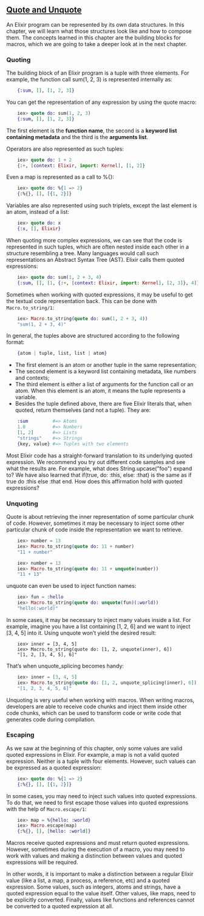 ## [Quote and Unquote](http://elixir-lang.org/getting-started/meta/quote-and-unquote.html)
An Elixir program can be represented by its own data structures. In this chapter, we will learn what those structures look like and how to compose them. The concepts learned in this chapter are the building blocks for macros, which we are going to take a deeper look at in the next chapter.  

### Quoting
The building block of an Elixir program is a tuple with three elements. For example, the function call sum(1, 2, 3) is represented internally as:  

``` elixir
    {:sum, [], [1, 2, 3]}
```
You can get the representation of any expression by using the quote macro:  

``` elixir
    iex> quote do: sum(1, 2, 3)
    {:sum, [], [1, 2, 3]}
```
The first element is the **function name**, the second is a **keyword list containing metadata** and the third is the **arguments list**.  

Operators are also represented as such tuples:  

``` elixir
    iex> quote do: 1 + 2
    {:+, [context: Elixir, import: Kernel], [1, 2]}
```
Even a map is represented as a call to %{}:  

``` elixir
    iex> quote do: %{1 => 2}
    {:%{}, [], [{1, 2}]}
```
Variables are also represented using such triplets, except the last element is an atom, instead of a list:  

``` elixir
    iex> quote do: x
    {:x, [], Elixir}
```
When quoting more complex expressions, we can see that the code is represented in such tuples, which are often nested inside each other in a structure resembling a tree. Many languages would call such representations an Abstract Syntax Tree (AST). Elixir calls them quoted expressions:  

``` elixir
    iex> quote do: sum(1, 2 + 3, 4)
    {:sum, [], [1, {:+, [context: Elixir, import: Kernel], [2, 3]}, 4]}
```
Sometimes when working with quoted expressions, it may be useful to get the textual code representation back. This can be done with `Macro.to_string/1`:  

``` elixir
    iex> Macro.to_string(quote do: sum(1, 2 + 3, 4))
    "sum(1, 2 + 3, 4)"
```

In general, the tuples above are structured according to the following format:  

``` elixir
    {atom | tuple, list, list | atom}
```
+ The first element is an atom or another tuple in the same representation;
+ The second element is a keyword list containing metadata, like numbers and contexts;
+ The third element is either a list of arguments for the function call or an atom. When this element is an atom, it means the tuple represents a variable.
+ Besides the tuple defined above, there are five Elixir literals that, when quoted, return themselves (and not a tuple). They are:

``` elixir
    :sum         #=> Atoms
    1.0          #=> Numbers
    [1, 2]       #=> Lists
    "strings"    #=> Strings
    {key, value} #=> Tuples with two elements
```
Most Elixir code has a straight-forward translation to its underlying quoted expression. We recommend you try out different code samples and see what the results are. For example, what does String.upcase("foo") expand to? We have also learned that if(true, do: :this, else: :that) is the same as if true do :this else :that end. How does this affirmation hold with quoted expressions?
 
### Unquoting
Quote is about retrieving the inner representation of some particular chunk of code. However, sometimes it may be necessary to inject some other particular chunk of code inside the representation we want to retrieve.   
``` elixir
    iex> number = 13
    iex> Macro.to_string(quote do: 11 + number)
    "11 + number"
```
``` elixir
    iex> number = 13
    iex> Macro.to_string(quote do: 11 + unquote(number))
    "11 + 13"
```
unquote can even be used to inject function names:

``` elixir
    iex> fun = :hello
    iex> Macro.to_string(quote do: unquote(fun)(:world))
    "hello(:world)"
```
In some cases, it may be necessary to inject many values inside a list. For example, imagine you have a list containing [1, 2, 6] and we want to inject [3, 4, 5] into it. Using unquote won’t yield the desired result:

``` exlixir
    iex> inner = [3, 4, 5]
    iex> Macro.to_string(quote do: [1, 2, unquote(inner), 6])
    "[1, 2, [3, 4, 5], 6]"
```
That’s when unquote_splicing becomes handy:  

``` elixir
    iex> inner = [3, 4, 5]
    iex> Macro.to_string(quote do: [1, 2, unquote_splicing(inner), 6])
    "[1, 2, 3, 4, 5, 6]"
```
Unquoting is very useful when working with macros. When writing macros, developers are able to receive code chunks and inject them inside other code chunks, which can be used to transform code or write code that generates code during compilation.

### Escaping
As we saw at the beginning of this chapter, only some values are valid quoted expressions in Elixir. For example, a map is not a valid quoted expression. Neither is a tuple with four elements. However, such values can be expressed as a quoted expression:  

``` elixir
    iex> quote do: %{1 => 2}
    {:%{}, [], [{1, 2}]}
```
In some cases, you may need to inject such values into quoted expressions. To do that, we need to first escape those values into quoted expressions with the help of `Macro.escape/1`:  

``` elixir
    iex> map = %{hello: :world}
    iex> Macro.escape(map)
    {:%{}, [], [hello: :world]}
```
Macros receive quoted expressions and must return quoted expressions. However, sometimes during the execution of a macro, you may need to work with values and making a distinction between values and quoted expressions will be required.  

In other words, it is important to make a distinction between a regular Elixir value (like a list, a map, a process, a reference, etc) and a quoted expression. Some values, such as integers, atoms and strings, have a quoted expression equal to the value itself. Other values, like maps, need to be explicitly converted. Finally, values like functions and references cannot be converted to a quoted expression at all.


